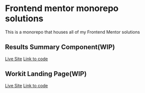# Frontend mentor monorepo solutions

This is a monorepo that houses all of my Frontend Mentor solutions

## Results Summary Component(WIP)

[Live Site](https://jw-results-summary-component-solution.netlify.app/)
[Link to code](https://github.com/jdwilkin4/frontend-mentor-monorepo-challenges/tree/main/results-summary-component)

## Workit Landing Page(WIP)

[Live Site](https://jw-workit-landing-page-solution.netlify.app/)
[Link to code](https://github.com/jdwilkin4/frontend-mentor-monorepo-challenges/tree/main/workit-landing-page)
